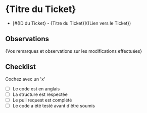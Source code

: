 # {Titre du Ticket}

- [#{ID du Ticket} - {Titre du Ticket}]({Lien vers le Ticket})

## Observations

{Vos remarques et observations sur les modifications effectuées}

## Checklist
Cochez avec un 'x'

- [ ] Le code est en anglais
- [ ] La structure est respectée
- [ ] Le pull request est complété
- [ ] Le code a été testé avant d'être soumis